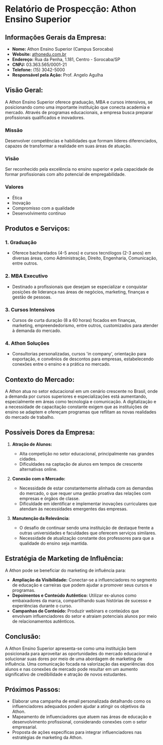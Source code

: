# Relatório de Prospecção: Athon Ensino Superior

## Informações Gerais da Empresa:
- **Nome:** Athon Ensino Superior (Campus Sorocaba)
- **Website:** [athonedu.com.br](http://www.athonedu.com.br)
- **Endereço:** Rua da Penha, 1.181, Centro - Sorocaba/SP
- **CNPJ:** 03.363.565/0001-21
- **Telefone:** (15) 3042-5000
- **Responsável pela Ação:** Prof. Angelo Agulha

## Visão Geral:
A Athon Ensino Superior oferece graduação, MBA e cursos intensivos, se posicionando como uma importante instituição que conecta academia e mercado. Através de programas educacionais, a empresa busca preparar profissionais qualificados e inovadores.

### Missão
Desenvolver competências e habilidades que formam líderes diferenciados, capazes de transformar a realidade em suas áreas de atuação.

### Visão
Ser reconhecido pela excelência no ensino superior e pela capacidade de formar profissionais com alto potencial de empregabilidade.

### Valores
- Ética
- Inovação
- Compromisso com a qualidade
- Desenvolvimento contínuo

## Produtos e Serviços:
### 1. **Graduação**
  - Oferece bacharelados (4-5 anos) e cursos tecnólogos (2-3 anos) em diversas áreas, como Administração, Direito, Engenharia, Comunicação, entre outros.

### 2. **MBA Executivo**
  - Destinado a profissionais que desejam se especializar e conquistar posições de liderança nas áreas de negócios, marketing, finanças e gestão de pessoas.

### 3. **Cursos Intensivos**
  - Cursos de curta duração (8 a 60 horas) focados em finanças, marketing, empreendedorismo, entre outros, customizados para atender à demanda do mercado.

### 4. **Athon Soluções**
  - Consultorias personalizadas, cursos 'in company', orientação para exportação, e convênios de descontos para empresas, estabelecendo conexões entre o ensino e a prática no mercado.

## Contexto do Mercado:
A Athon atua no setor educacional em um cenário crescente no Brasil, onde a demanda por cursos superiores e especializações está aumentando, especialmente em áreas como tecnologia e comunicação. A digitalização e a necessidade de capacitação constante exigem que as instituições de ensino se adaptem e ofereçam programas que reflitam as novas realidades do mercado de trabalho.

## Possíveis Dores da Empresa:
1. **Atração de Alunos:**
   - Alta competição no setor educacional, principalmente nas grandes cidades.
   - Dificuldades na captação de alunos em tempos de crescente alternativas online.

2. **Conexão com o Mercado:**
   - Necessidade de estar constantemente alinhada com as demandas do mercado, o que requer uma gestão proativa das relações com empresas e órgãos de classe.
   - Dificuldade em identificar e implementar inovações curriculares que atendam às necessidades emergentes das empresas.

3. **Manutenção da Relevância:**
   - O desafio de continuar sendo uma instituição de destaque frente a outras universidades e faculdades que oferecem serviços similares.
   - Necessidade de atualização constante dos professores para que a qualidade do ensino seja mantida.

## Estratégia de Marketing de Influência:
A Athon pode se beneficiar do marketing de influência para:
- **Ampliação da Visibilidade:** Conectar-se a influenciadores no segmento de educação e carreiras que podem ajudar a promover seus cursos e programas.
- **Depoimentos e Conteúdo Autêntico:** Utilizar ex-alunos como embaixadores da marca, compartilhando suas histórias de sucesso e experiências durante o curso.
- **Campanhas de Conteúdo:** Produzir webinars e conteúdos que envolvam influenciadores do setor e atraiam potenciais alunos por meio de relacionamentos autênticos.

## Conclusão:
A Athon Ensino Superior apresenta-se como uma instituição bem posicionada para aproveitar as oportunidades do mercado educacional e solucionar suas dores por meio de uma abordagem de marketing de influência. Uma comunicação focada na valorização das experiências dos alunos e nas conexões de mercado pode resultar em um aumento significativo de credibilidade e atração de novos estudantes. 

## Próximos Passos:
- Elaborar uma campanha de email personalizada detalhando como os influenciadores adequados podem ajudar a atingir os objetivos da Athon.
- Mapeamento de influenciadores que atuem nas áreas de educação e desenvolvimento profissional, considerando conexões com o setor empresarial.
- Proposta de ações específicas para integrar influenciadores nas estratégias de marketing da Athon.
